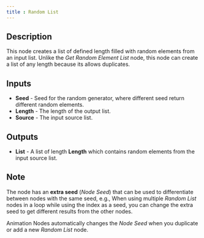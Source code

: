 ```yaml
---
title : Random List
---
```


## Description

This node creates a list of defined length filled with random elements
from an input list. Unlike the *Get Random Element List* node, this node
can create a list of any length because its allows duplicates.

## Inputs

- **Seed** - Seed for the random generator, where different seed
    return different random elements.
- **Length** - The length of the output list.
- **Source** - The input source list.

## Outputs

- **List** - A list of length **Length** which contains random
    elements from the input source list.

## Note

The node has an **extra seed** (*Node Seed*) that can be used to
differentiate between nodes with the same seed, e.g., When using
multiple *Random List* nodes in a loop while using the index as a seed,
you can change the extra seed to get different results from the other
nodes.

Animation Nodes automatically changes the *Node Seed* when you duplicate
or add a new *Random List* node.
